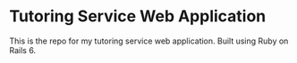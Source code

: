 # Tutoring Service Web Application 

This is the repo for my tutoring service web application. Built using Ruby on Rails 6.
